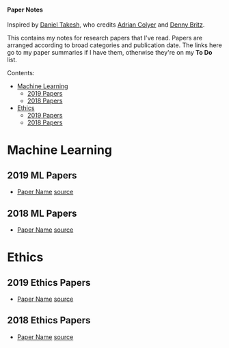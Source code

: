 #### Paper Notes

Inspired by [Daniel Takesh][1], who credits [Adrian Colyer][2] and [Denny Britz][3].

This contains my notes for research papers that I've read. Papers are arranged according to broad categories and publication date. The links here go to my paper summaries if I have them, otherwise they're on my **To Do** list.

Contents:

- [Machine Learning](#machine-learning)
  - [2019 Papers](#2019-ml-papers)
  - [2018 Papers](#2018-ml-papers)
- [Ethics](#ethics)
  - [2019 Papers](#2019-ethics-papers)
  - [2018 Papers](#2018-ethics-papers)

# Machine Learning

## 2019 ML Papers

- [Paper Name](URL) [source](URL)

## 2018 ML Papers

- [Paper Name](URL) [source](URL)

# Ethics

## 2019 Ethics Papers

- [Paper Name](URL) [source](URL)

## 2018 Ethics Papers

- [Paper Name](URL) [source](URL)


[1]:https://github.com/DanielTakeshi/Paper_Notes
[2]:https://blog.acolyer.org/about/
[3]:https://github.com/dennybritz/deeplearning-papernotes
